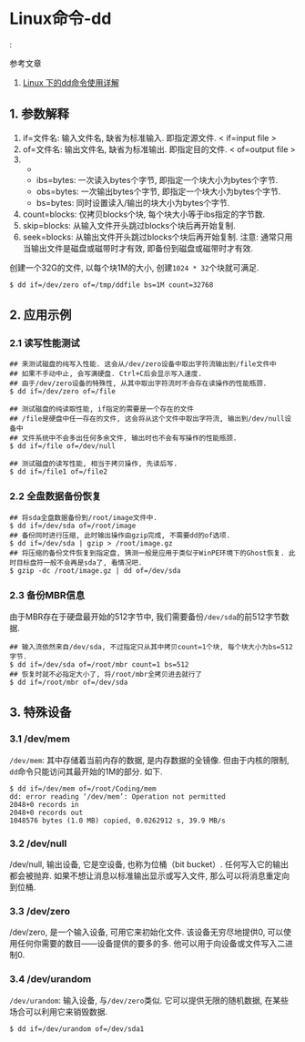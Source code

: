 # Linux命令-dd

<!tags!>: <!linux命令!>

参考文章

1. [Linux 下的dd命令使用详解](https://linux.cn/article-1429-1.html)

## 1. 参数解释

1. if=文件名: 输入文件名, 缺省为标准输入. 即指定源文件. < if=input file >
2. of=文件名: 输出文件名, 缺省为标准输出. 即指定目的文件. < of=output file >
3. -
    - ibs=bytes: 一次读入bytes个字节, 即指定一个块大小为bytes个字节. 
    - obs=bytes: 一次输出bytes个字节, 即指定一个块大小为bytes个字节. 
    - bs=bytes: 同时设置读入/输出的块大小为bytes个字节. 
4. count=blocks: 仅拷贝blocks个块, 每个块大小等于ibs指定的字节数. 
5. skip=blocks: 从输入文件开头跳过blocks个块后再开始复制. 
6. seek=blocks: 从输出文件开头跳过blocks个块后再开始复制. 注意: 通常只用当输出文件是磁盘或磁带时才有效, 即备份到磁盘或磁带时才有效. 

创建一个32G的文件, 以每个块1M的大小, 创建`1024 * 32`个块就可满足. 

```
$ dd if=/dev/zero of=/tmp/ddfile bs=1M count=32768
```

## 2. 应用示例

### 2.1 读写性能测试

```
## 来测试磁盘的纯写入性能. 这会从/dev/zero设备中取出字符流输出到/file文件中
## 如果不手动中止, 会写满硬盘. Ctrl+C后会显示写入速度.
## 由于/dev/zero设备的特殊性, 从其中取出字符流时不会存在读操作的性能瓶颈.
$ dd if=/dev/zero of=/file 

## 测试磁盘的纯读取性能, if指定的需要是一个存在的文件
## /file是硬盘中任一存在的文件, 这会将从这个文件中取出字符流, 输出到/dev/null设备中
## 文件系统中不会多出任何多余文件, 输出时也不会有写操作的性能瓶颈.
$ dd if=/file of=/dev/null 

## 测试磁盘的读写性能, 相当于拷贝操作, 先读后写.
$ dd if=/file1 of=/file2 
```

### 2.2 全盘数据备份恢复

```
## 将sda全盘数据备份到/root/image文件中.
$ dd if=/dev/sda of=/root/image
## 备份同时进行压缩, 此时输出操作由gzip完成, 不需要dd的of选项.
$ dd if=/dev/sda | gzip > /root/image.gz
## 将压缩的备份文件恢复到指定盘, 猜测一般是应用于类似于WinPE环境下的Ghost恢复. 此时目标盘符一般不会再是sda了, 看情况吧.
$ gzip -dc /root/image.gz | dd of=/dev/sda
```

### 2.3 备份MBR信息

由于MBR存在于硬盘最开始的512字节中, 我们需要备份`/dev/sda`的前512字节数据.

```
## 输入流依然来自/dev/sda, 不过指定只从其中拷贝count=1个块, 每个块大小为bs=512字节.
$ dd if=/dev/sda of=/root/mbr count=1 bs=512
## 恢复时就不必指定大小了, 将/root/mbr全拷贝进去就行了
$ dd if=/root/mbr of=/dev/sda
```

## 3. 特殊设备

### 3.1 /dev/mem

`/dev/mem`: 其中存储着当前内存的数据, 是内存数据的全镜像. 但由于内核的限制, `dd`命令只能访问其最开始的1M的部分. 如下.

```
$ dd if=/dev/mem of=/root/Coding/mem
dd: error reading ‘/dev/mem’: Operation not permitted
2048+0 records in
2048+0 records out
1048576 bytes (1.0 MB) copied, 0.0262912 s, 39.9 MB/s

```

### 3.2 /dev/null

/dev/null, 输出设备, 它是空设备, 也称为位桶（bit bucket）. 任何写入它的输出都会被抛弃. 如果不想让消息以标准输出显示或写入文件, 那么可以将消息重定向到位桶. 

### 3.3 /dev/zero

/dev/zero, 是一个输入设备, 可用它来初始化文件. 该设备无穷尽地提供0, 可以使用任何你需要的数目——设备提供的要多的多. 他可以用于向设备或文件写入二进制0. 

### 3.4 /dev/urandom

`/dev/urandom`: 输入设备, 与`/dev/zero`类似. 它可以提供无限的随机数据, 在某些场合可以利用它来销毁数据.

```
$ dd if=/dev/urandom of=/dev/sda1
```